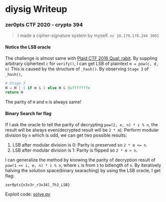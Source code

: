 # diysig Writeup

### zer0pts CTF 2020 - crypto 394

> I made a cipher-signature system by myself. `nc 18.179.178.246 3001`

#### Notice the LSB oracle

The challenge is almost same with [Plaid CTF 2016 Qual: rabit](https://ctftime.org/task/2293). By suppling arbitrary ciphertext `c` for `verify()`, I can get LSB of plaintext `m = pow(c, d, n)` This is caused by the structure of `_hash()`. By observing `Stage 3` of `_hash()`,

```python
# Stage 3
H = H | 1 if m & 1 else H & 0xfffffffe
return H
```

The parity of `H` and `m` is always same!

#### Binary Search for flag

If I ask the oracle to tell the parity of decrypting `pow(2, e, n) * c % n`, the result will be always even(decrypted result will be `2 * m`). Perform modular division by `n` which is odd, we can get two possible results:

1. LSB after modular division is 0: Parity is preserved so `2 * m <= n`.
2. LSB after modular division is 1: Parity is flipped so `2 * m > n`.

I can generalize the method by knowing the parity of decryption result of `pow(1 << i, e, n) * c % n`, where `i` is from `1` to bitlength of `n`. By iteratively halving the solution space(binary searaching) by using the LSB oracle, I get flag:

```
zer0pts{n3v3r_r3v34l_7h3_LSB}
```

Exploit code: [solve.py](solve.py)
